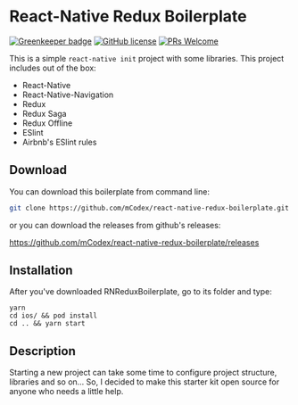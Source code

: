 # React-Native Redux Boilerplate

[![Greenkeeper badge](https://badges.greenkeeper.io/mCodex/react-native-redux-boilerplate.svg)](https://greenkeeper.io/)
[![GitHub license](https://img.shields.io/github/license/Naereen/StrapDown.js.svg)](https://github.com/mCodex/react-native-redux-boilerplate/blob/master/LICENSE)
[![PRs Welcome](https://img.shields.io/badge/PRs-welcome-brightgreen.svg?style=flat-square)](https://github.com/mCodex/react-native-redux-boilerplate)

This is a simple `react-native init` project with some libraries. This project includes out of the box:

* React-Native
* React-Native-Navigation
* Redux
* Redux Saga
* Redux Offline
* ESlint
* Airbnb's ESlint rules

## Download

You can download this boilerplate from command line:

```bash
git clone https://github.com/mCodex/react-native-redux-boilerplate.git
```

or you can download the releases from github's releases:

https://github.com/mCodex/react-native-redux-boilerplate/releases

## Installation

After you've downloaded RNReduxBoilerplate, go to its folder and type:

```
yarn
cd ios/ && pod install
cd .. && yarn start
```

## Description

Starting a new project can take some time to configure project structure, libraries and so on... So, I decided to make this starter kit open source for anyone who needs a little help.
